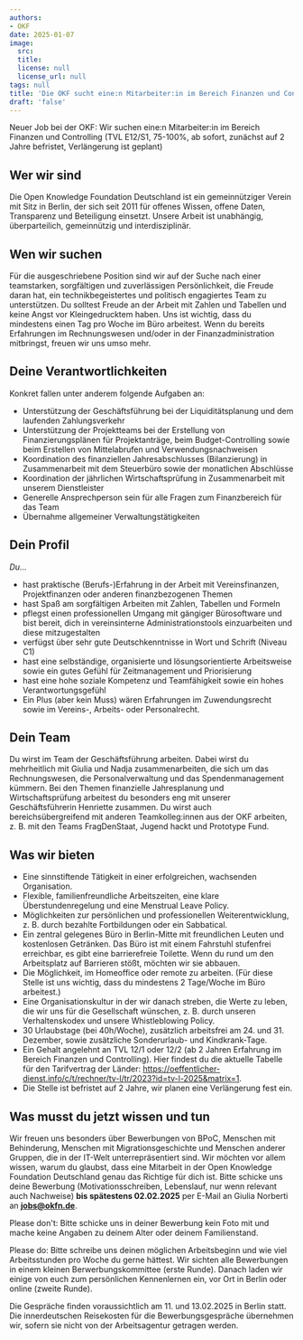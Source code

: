 ```yaml
---
authors:
- OKF
date: 2025-01-07
image:
  src: 
  title:
  license: null
  license_url: null
tags: null
title: 'Die OKF sucht eine:n Mitarbeiter:in im Bereich Finanzen und Controlling (75-100%, ab sofort)'
draft: 'false'
---
```


Neuer Job bei der OKF: Wir suchen eine:n Mitarbeiter:in im Bereich Finanzen und Controlling (TVL E12/S1, 75-100%, ab sofort, zunächst auf 2 Jahre befristet, Verlängerung ist geplant)

## Wer wir sind

Die Open Knowledge Foundation Deutschland ist ein gemeinnütziger Verein mit Sitz in Berlin, der sich seit 2011 für offenes Wissen, offene Daten, Transparenz und Beteiligung einsetzt. Unsere Arbeit ist unabhängig, überparteilich, gemeinnützig und interdisziplinär. 

## Wen wir suchen

Für die ausgeschriebene Position sind wir auf der Suche nach einer teamstarken, sorgfältigen und zuverlässigen Persönlichkeit, die Freude daran hat, ein technikbegeistertes und politisch engagiertes Team zu unterstützen. Du solltest Freude an der Arbeit mit Zahlen und Tabellen und keine Angst vor Kleingedrucktem haben. Uns ist wichtig, dass du mindestens einen Tag pro Woche im Büro arbeitest. Wenn du bereits Erfahrungen im Rechnungswesen und/oder in der Finanzadministration mitbringst, freuen wir uns umso mehr.

## Deine Verantwortlichkeiten

Konkret fallen unter anderem folgende Aufgaben an: 
* Unterstützung der Geschäftsführung bei der Liquiditätsplanung und dem laufenden Zahlungsverkehr
* Unterstützung der Projektteams bei der Erstellung von Finanzierungsplänen für Projektanträge, beim Budget-Controlling sowie beim Erstellen von Mittelabrufen und Verwendungsnachweisen
* Koordination des finanziellen Jahresabschlusses (Bilanzierung) in Zusammenarbeit mit dem Steuerbüro sowie der monatlichen Abschlüsse
* Koordination der jährlichen Wirtschaftsprüfung in Zusammenarbeit mit unserem Dienstleister
* Generelle Ansprechperson sein für alle Fragen zum Finanzbereich für das Team
* Übernahme allgemeiner Verwaltungstätigkeiten

## Dein Profil

*Du…*

* hast praktische (Berufs-)Erfahrung in der Arbeit mit Vereinsfinanzen, Projektfinanzen oder anderen finanzbezogenen Themen
* hast Spaß am sorgfältigen Arbeiten mit Zahlen, Tabellen und Formeln
* pflegst einen professionellen Umgang mit gängiger Bürosoftware und bist bereit, dich in vereinsinterne Administrationstools einzuarbeiten und diese mitzugestalten
* verfügst über sehr gute Deutschkenntnisse in Wort und Schrift (Niveau C1) 
* hast eine selbständige, organisierte und lösungsorientierte Arbeitsweise sowie ein gutes Gefühl für Zeitmanagement und Priorisierung
* hast eine hohe soziale Kompetenz und Teamfähigkeit sowie ein hohes Verantwortungsgefühl 
* Ein Plus (aber kein Muss) wären Erfahrungen im Zuwendungsrecht sowie im Vereins-, Arbeits- oder Personalrecht.

## Dein Team

Du wirst im Team der Geschäftsführung arbeiten. Dabei wirst du mehrheitlich mit Giulia und Nadja zusammenarbeiten, die sich um das Rechnungswesen, die Personalverwaltung und das Spendenmanagement kümmern. Bei den Themen finanzielle Jahresplanung und Wirtschaftsprüfung arbeitest du besonders eng mit unserer Geschäftsführerin Henriette zusammen. Du wirst auch bereichsübergreifend mit anderen Teamkolleg:innen aus der OKF arbeiten, z. B. mit den Teams FragDenStaat, Jugend hackt und Prototype Fund.

## Was wir bieten

* Eine sinnstiftende Tätigkeit in einer erfolgreichen, wachsenden Organisation.
* Flexible, familienfreundliche Arbeitszeiten, eine klare Überstundenregelung und eine Menstrual Leave Policy.
* Möglichkeiten zur persönlichen und professionellen Weiterentwicklung, z. B. durch bezahlte Fortbildungen oder ein Sabbatical.
* Ein zentral gelegenes Büro in Berlin-Mitte mit freundlichen Leuten und kostenlosen Getränken. Das Büro ist mit einem Fahrstuhl stufenfrei erreichbar, es gibt eine barrierefreie Toilette. Wenn du rund um den Arbeitsplatz auf Barrieren stößt, möchten wir sie abbauen.
* Die Möglichkeit, im Homeoffice oder remote zu arbeiten. (Für diese Stelle ist uns wichtig, dass du mindestens 2 Tage/Woche im Büro arbeitest.)
* Eine Organisationskultur in der wir danach streben, die Werte zu leben, die wir uns für die Gesellschaft wünschen, z. B. durch unseren Verhaltenskodex und unsere Whistleblowing Policy. 
* 30 Urlaubstage (bei 40h/Woche), zusätzlich arbeitsfrei am 24. und 31. Dezember, sowie zusätzliche Sonderurlaub- und Kindkrank-Tage.
* Ein Gehalt angelehnt an TVL 12/1 oder 12/2 (ab 2 Jahren Erfahrung im Bereich Finanzen und Controlling). Hier findest du die aktuelle Tabelle für den Tarifvertrag der Länder: https://oeffentlicher-dienst.info/c/t/rechner/tv-l/tr/2023?id=tv-l-2025&matrix=1. 
* Die Stelle ist befristet auf 2 Jahre, wir planen eine Verlängerung fest ein.  

## Was musst du jetzt wissen und tun

Wir freuen uns besonders über Bewerbungen von BPoC, Menschen mit Behinderung, Menschen mit Migrationsgeschichte und Menschen anderer Gruppen, die in der IT-Welt unterrepräsentiert sind. Wir möchten vor allem wissen, warum du glaubst, dass eine Mitarbeit in der Open Knowledge Foundation Deutschland genau das Richtige für dich ist.
Bitte schicke uns deine Bewerbung (Motivationsschreiben, Lebenslauf, nur wenn relevant auch Nachweise) **bis spätestens 02.02.2025** per E-Mail an Giulia Norberti an **jobs@okfn.de**.

Please don't: Bitte schicke uns in deiner Bewerbung kein Foto mit und mache keine Angaben zu deinem Alter oder deinem Familienstand.

Please do: Bitte schreibe uns deinen möglichen Arbeitsbeginn und wie viel Arbeitsstunden pro Woche du gerne hättest.
Wir sichten alle Bewerbungen in einem kleinen Berwerbungskommittee (erste Runde). Danach laden wir einige von euch zum persönlichen Kennenlernen ein, vor Ort in Berlin oder online (zweite Runde).

Die Gespräche finden voraussichtlich am 11. und 13.02.2025 in Berlin statt. Die innerdeutschen Reisekosten für die Bewerbungsgespräche übernehmen wir, sofern sie nicht von der Arbeitsagentur getragen werden.
